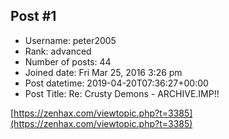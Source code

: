## Post #1
- Username: peter2005
- Rank: advanced
- Number of posts: 44
- Joined date: Fri Mar 25, 2016 3:26 pm
- Post datetime: 2019-04-20T07:36:27+00:00
- Post Title: Re: Crusty Demons - ARCHIVE.IMP!!

[https://zenhax.com/viewtopic.php?t=3385](https://zenhax.com/viewtopic.php?t=3385)
